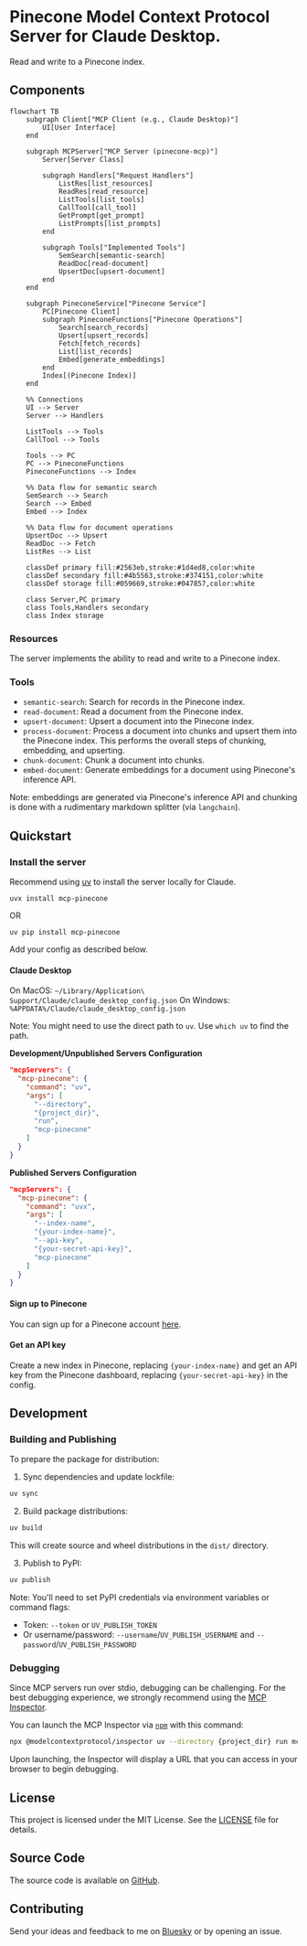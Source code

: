# Pinecone Model Context Protocol Server for Claude Desktop.

Read and write to a Pinecone index.


## Components

```mermaid
flowchart TB
    subgraph Client["MCP Client (e.g., Claude Desktop)"]
        UI[User Interface]
    end

    subgraph MCPServer["MCP Server (pinecone-mcp)"]
        Server[Server Class]
        
        subgraph Handlers["Request Handlers"]
            ListRes[list_resources]
            ReadRes[read_resource]
            ListTools[list_tools]
            CallTool[call_tool]
            GetPrompt[get_prompt]
            ListPrompts[list_prompts]
        end
        
        subgraph Tools["Implemented Tools"]
            SemSearch[semantic-search]
            ReadDoc[read-document]
            UpsertDoc[upsert-document]
        end
    end

    subgraph PineconeService["Pinecone Service"]
        PC[Pinecone Client]
        subgraph PineconeFunctions["Pinecone Operations"]
            Search[search_records]
            Upsert[upsert_records]
            Fetch[fetch_records]
            List[list_records]
            Embed[generate_embeddings]
        end
        Index[(Pinecone Index)]
    end

    %% Connections
    UI --> Server
    Server --> Handlers
    
    ListTools --> Tools
    CallTool --> Tools
    
    Tools --> PC
    PC --> PineconeFunctions
    PineconeFunctions --> Index
    
    %% Data flow for semantic search
    SemSearch --> Search
    Search --> Embed
    Embed --> Index
    
    %% Data flow for document operations
    UpsertDoc --> Upsert
    ReadDoc --> Fetch
    ListRes --> List

    classDef primary fill:#2563eb,stroke:#1d4ed8,color:white
    classDef secondary fill:#4b5563,stroke:#374151,color:white
    classDef storage fill:#059669,stroke:#047857,color:white
    
    class Server,PC primary
    class Tools,Handlers secondary
    class Index storage
```

### Resources

The server implements the ability to read and write to a Pinecone index.

### Tools

- `semantic-search`: Search for records in the Pinecone index.
- `read-document`: Read a document from the Pinecone index.
- `upsert-document`: Upsert a document into the Pinecone index.
- `process-document`: Process a document into chunks and upsert them into the Pinecone index. This performs the overall steps of chunking, embedding, and upserting.
- `chunk-document`: Chunk a document into chunks.
- `embed-document`: Generate embeddings for a document using Pinecone's inference API.

Note: embeddings are generated via Pinecone's inference API and chunking is done with a rudimentary markdown splitter (via `langchain`).
## Quickstart

### Install the server

Recommend using [uv](https://docs.astral.sh/uv/getting-started/installation/) to install the server locally for Claude.

```
uvx install mcp-pinecone
```
OR
```
uv pip install mcp-pinecone
```

Add your config as described below.

#### Claude Desktop

On MacOS: `~/Library/Application\ Support/Claude/claude_desktop_config.json`
On Windows: `%APPDATA%/Claude/claude_desktop_config.json`

Note: You might need to use the direct path to `uv`. Use `which uv` to find the path.


__Development/Unpublished Servers Configuration__
  
```json
"mcpServers": {
  "mcp-pinecone": {
    "command": "uv",
    "args": [
      "--directory",
      "{project_dir}",
      "run",
      "mcp-pinecone"
    ]
  }
}
```


__Published Servers Configuration__
  
```json
"mcpServers": {
  "mcp-pinecone": {
    "command": "uvx",
    "args": [
      "--index-name",
      "{your-index-name}",
      "--api-key",
      "{your-secret-api-key}",
      "mcp-pinecone"
    ]
  }
}
```

#### Sign up to Pinecone

You can sign up for a Pinecone account [here](https://www.pinecone.io/).

#### Get an API key

Create a new index in Pinecone, replacing `{your-index-name}` and get an API key from the Pinecone dashboard, replacing `{your-secret-api-key}` in the config.

## Development

### Building and Publishing

To prepare the package for distribution:

1. Sync dependencies and update lockfile:
```bash
uv sync
```

2. Build package distributions:
```bash
uv build
```

This will create source and wheel distributions in the `dist/` directory.

3. Publish to PyPI:
```bash
uv publish
```

Note: You'll need to set PyPI credentials via environment variables or command flags:
- Token: `--token` or `UV_PUBLISH_TOKEN`
- Or username/password: `--username`/`UV_PUBLISH_USERNAME` and `--password`/`UV_PUBLISH_PASSWORD`

### Debugging

Since MCP servers run over stdio, debugging can be challenging. For the best debugging
experience, we strongly recommend using the [MCP Inspector](https://github.com/modelcontextprotocol/inspector).


You can launch the MCP Inspector via [`npm`](https://docs.npmjs.com/downloading-and-installing-node-js-and-npm) with this command:

```bash
npx @modelcontextprotocol/inspector uv --directory {project_dir} run mcp-pinecone
```


Upon launching, the Inspector will display a URL that you can access in your browser to begin debugging.

## License

This project is licensed under the MIT License. See the [LICENSE](LICENSE) file for details.

## Source Code

The source code is available on [GitHub](https://github.com/sirmews/mcp-pinecone).

## Contributing

Send your ideas and feedback to me on [Bluesky](https://bsky.app/profile/perfectlycromulent.bsky.social) or by opening an issue.